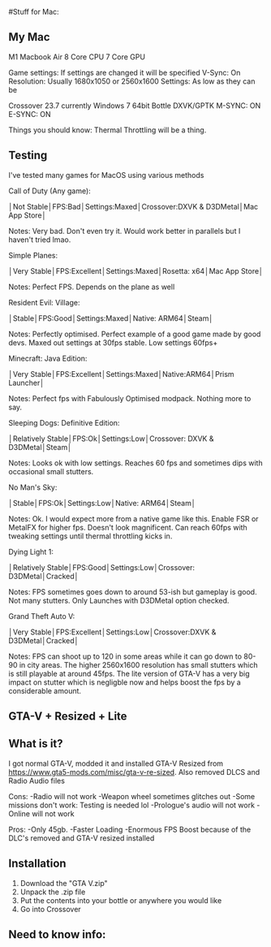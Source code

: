 #Stuff for Mac:

My Mac
-
M1 Macbook Air
8 Core CPU
7 Core GPU

Game settings:
If settings are changed it will be specified
V-Sync: On
Resolution: Usually 1680x1050 or 2560x1600
Settings: As low as they can be

Crossover 23.7 currently
Windows 7 64bit Bottle
DXVK/GPTK
M-SYNC: ON
E-SYNC: ON

Things you should know:
Thermal Throttling will be a thing.

Testing
-
I've tested many games for MacOS using various methods

Call of Duty (Any game):

│Not Stable│FPS:Bad│Settings:Maxed│Crossover:DXVK & D3DMetal│Mac App Store│

Notes: Very bad. Don't even try it. Would work better in parallels but I haven't tried lmao.

Simple Planes:

│Very Stable│FPS:Excellent│Settings:Maxed│Rosetta: x64│Mac App Store│

Notes: Perfect FPS. Depends on the plane as well


Resident Evil: Village:

│Stable│FPS:Good│Settings:Maxed│Native: ARM64│Steam│

Notes:
Perfectly optimised. Perfect example of a good game made by good devs. Maxed out settings at 30fps stable. Low settings 60fps+

Minecraft: Java Edition:

│Very Stable│FPS:Excellent│Settings:Maxed│Native:ARM64│Prism Launcher│

Notes:
Perfect fps with Fabulously Optimised modpack. Nothing more to say.

Sleeping Dogs: Definitive Edition:

│Relatively Stable│FPS:Ok│Settings:Low│Crossover: DXVK & D3DMetal│Steam│

Notes:
Looks ok with low settings. Reaches 60 fps and sometimes dips with occasional small stutters.

No Man's Sky:

│Stable│FPS:Ok│Settings:Low│Native: ARM64│Steam│

Notes:
Ok. I would expect more from a native game like this. Enable FSR or MetalFX for higher fps. Doesn't look magnificent. Can reach 60fps with tweaking settings until thermal throttling kicks in.

Dying Light 1:

│Relatively Stable│FPS:Good│Settings:Low│Crossover: D3DMetal│Cracked│

Notes:
FPS sometimes goes down to around 53-ish but gameplay is good. Not many stutters. Only Launches with D3DMetal option checked.

Grand Theft Auto V:

│Very Stable│FPS:Excellent│Settings:Low│Crossover:DXVK & D3DMetal│Cracked│

Notes: FPS can shoot up to 120 in some areas while it can go down to 80-90 in city areas. The higher 2560x1600 resolution has small stutters which is still playable at around 45fps. The lite version of GTA-V has a very big impact on stutter which is negligble now and helps boost the fps by a considerable amount.

GTA-V + Resized + Lite
-

What is it?
-

I got normal GTA-V, modded it and installed GTA-V Resized from https://www.gta5-mods.com/misc/gta-v-re-sized. Also removed DLCS and Radio Audio files

Cons:
-Radio will not work
-Weapon wheel sometimes glitches out
-Some missions don't work: Testing is needed lol
-Prologue's audio will not work
-Online will not work

Pros:
-Only 45gb. 
-Faster Loading
-Enormous FPS Boost because of the DLC's removed and GTA-V resized installed

Installation
-
1. Download the "GTA V.zip"
2. Unpack the .zip file
3. Put the contents into your bottle or anywhere you would like
4. Go into Crossover

Need to know info:
- 


